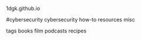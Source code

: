 1dgk.github.io

#cybersecurity
cybersecurity 
how-to
resources
misc

tags
books
film
podcasts
recipes
